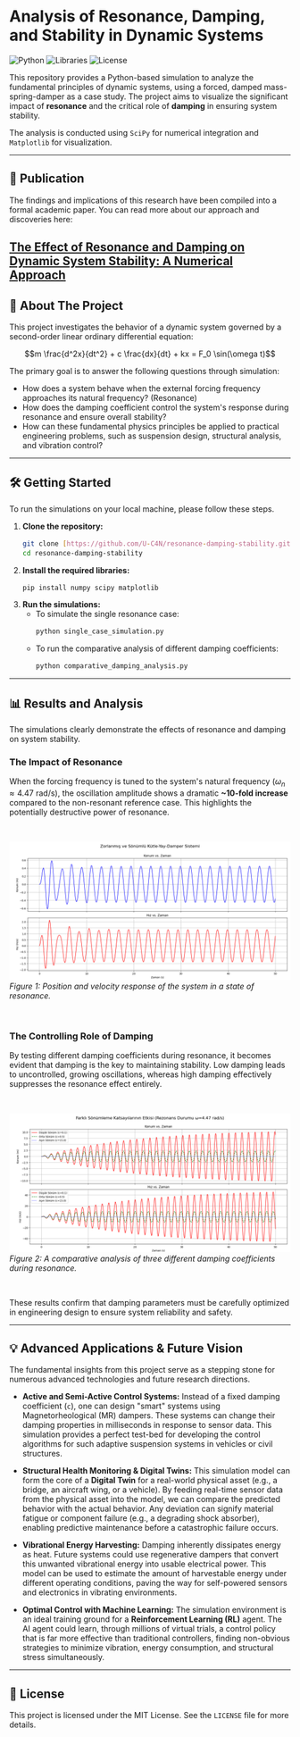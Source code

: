 # Analysis of Resonance, Damping, and Stability in Dynamic Systems

![Python](https://img.shields.io/badge/python-3.9+-blue.svg) ![Libraries](https://img.shields.io/badge/libraries-SciPy%2C%20Matplotlib-orange.svg) ![License](https://img.shields.io/badge/license-MIT-green.svg)

This repository provides a Python-based simulation to analyze the fundamental principles of dynamic systems, using a forced, damped mass-spring-damper as a case study. The project aims to visualize the significant impact of **resonance** and the critical role of **damping** in ensuring system stability.

The analysis is conducted using `SciPy` for numerical integration and `Matplotlib` for visualization.

---

## 📝 Publication

The findings and implications of this research have been compiled into a formal academic paper. You can read more about our approach and discoveries here:

**[The Effect of Resonance and Damping on Dynamic System Stability: A Numerical Approach](http://uc4n.com/blog/the-effect-of-resonance-and-damping-on-dynamic-system-stability-a-numerical-approach)**
---

## 🚀 About The Project

This project investigates the behavior of a dynamic system governed by a second-order linear ordinary differential equation:

$$m \frac{d^2x}{dt^2} + c \frac{dx}{dt} + kx = F_0 \sin(\omega t)$$

The primary goal is to answer the following questions through simulation:
* How does a system behave when the external forcing frequency approaches its natural frequency? (Resonance)
* How does the damping coefficient control the system's response during resonance and ensure overall stability?
* How can these fundamental physics principles be applied to practical engineering problems, such as suspension design, structural analysis, and vibration control?

---

## 🛠️ Getting Started

To run the simulations on your local machine, please follow these steps.

1.  **Clone the repository:**
    ```sh
    git clone [https://github.com/U-C4N/resonance-damping-stability.git](https://github.com/U-C4N/resonance-damping-stability.git)
    cd resonance-damping-stability
    ```
2.  **Install the required libraries:**
    ```sh
    pip install numpy scipy matplotlib
    ```
3.  **Run the simulations:**
    * To simulate the single resonance case:
        ```sh
        python single_case_simulation.py
        ```
    * To run the comparative analysis of different damping coefficients:
        ```sh
        python comparative_damping_analysis.py
        ```

---

## 📊 Results and Analysis

The simulations clearly demonstrate the effects of resonance and damping on system stability.

### The Impact of Resonance

When the forcing frequency is tuned to the system's natural frequency ($\omega_n \approx 4.47$ rad/s), the oscillation amplitude shows a dramatic **~10-fold increase** compared to the non-resonant reference case. This highlights the potentially destructive power of resonance.

<br>

![Resonance Response](Figure_1.png)
*Figure 1: Position and velocity response of the system in a state of resonance.*

<br>

### The Controlling Role of Damping

By testing different damping coefficients during resonance, it becomes evident that damping is the key to maintaining stability. Low damping leads to uncontrolled, growing oscillations, whereas high damping effectively suppresses the resonance effect entirely.

<br>

![Damping Comparison](Figure_2.png)
*Figure 2: A comparative analysis of three different damping coefficients during resonance.*

<br>

These results confirm that damping parameters must be carefully optimized in engineering design to ensure system reliability and safety.

---

## 💡 Advanced Applications & Future Vision

The fundamental insights from this project serve as a stepping stone for numerous advanced technologies and future research directions.

* **Active and Semi-Active Control Systems:** Instead of a fixed damping coefficient (`c`), one can design "smart" systems using Magnetorheological (MR) dampers. These systems can change their damping properties in milliseconds in response to sensor data. This simulation provides a perfect test-bed for developing the control algorithms for such adaptive suspension systems in vehicles or civil structures.

* **Structural Health Monitoring & Digital Twins:** This simulation model can form the core of a **Digital Twin** for a real-world physical asset (e.g., a bridge, an aircraft wing, or a vehicle). By feeding real-time sensor data from the physical asset into the model, we can compare the predicted behavior with the actual behavior. Any deviation can signify material fatigue or component failure (e.g., a degrading shock absorber), enabling predictive maintenance before a catastrophic failure occurs.

* **Vibrational Energy Harvesting:** Damping inherently dissipates energy as heat. Future systems could use regenerative dampers that convert this unwanted vibrational energy into usable electrical power. This model can be used to estimate the amount of harvestable energy under different operating conditions, paving the way for self-powered sensors and electronics in vibrating environments.

* **Optimal Control with Machine Learning:** The simulation environment is an ideal training ground for a **Reinforcement Learning (RL)** agent. The AI agent could learn, through millions of virtual trials, a control policy that is far more effective than traditional controllers, finding non-obvious strategies to minimize vibration, energy consumption, and structural stress simultaneously.

---

## 📜 License

This project is licensed under the MIT License. See the `LICENSE` file for more details.
